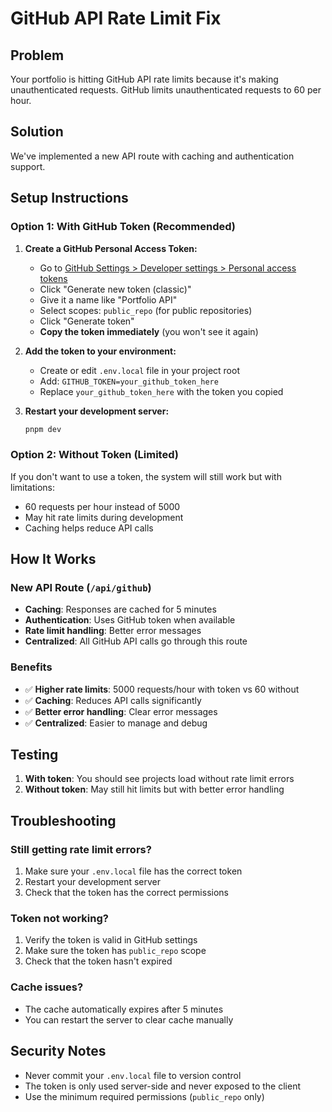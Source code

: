 # GitHub API Rate Limit Fix

## Problem
Your portfolio is hitting GitHub API rate limits because it's making unauthenticated requests. GitHub limits unauthenticated requests to 60 per hour.

## Solution
We've implemented a new API route with caching and authentication support.

## Setup Instructions

### Option 1: With GitHub Token (Recommended)

1. **Create a GitHub Personal Access Token:**
   - Go to [GitHub Settings > Developer settings > Personal access tokens](https://github.com/settings/tokens)
   - Click "Generate new token (classic)"
   - Give it a name like "Portfolio API"
   - Select scopes: `public_repo` (for public repositories)
   - Click "Generate token"
   - **Copy the token immediately** (you won't see it again)

2. **Add the token to your environment:**
   - Create or edit `.env.local` file in your project root
   - Add: `GITHUB_TOKEN=your_github_token_here`
   - Replace `your_github_token_here` with the token you copied

3. **Restart your development server:**
   ```bash
   pnpm dev
   ```

### Option 2: Without Token (Limited)

If you don't want to use a token, the system will still work but with limitations:
- 60 requests per hour instead of 5000
- May hit rate limits during development
- Caching helps reduce API calls

## How It Works

### New API Route (`/api/github`)
- **Caching**: Responses are cached for 5 minutes
- **Authentication**: Uses GitHub token when available
- **Rate limit handling**: Better error messages
- **Centralized**: All GitHub API calls go through this route

### Benefits
- ✅ **Higher rate limits**: 5000 requests/hour with token vs 60 without
- ✅ **Caching**: Reduces API calls significantly
- ✅ **Better error handling**: Clear error messages
- ✅ **Centralized**: Easier to manage and debug

## Testing

1. **With token**: You should see projects load without rate limit errors
2. **Without token**: May still hit limits but with better error handling

## Troubleshooting

### Still getting rate limit errors?
1. Make sure your `.env.local` file has the correct token
2. Restart your development server
3. Check that the token has the correct permissions

### Token not working?
1. Verify the token is valid in GitHub settings
2. Make sure the token has `public_repo` scope
3. Check that the token hasn't expired

### Cache issues?
- The cache automatically expires after 5 minutes
- You can restart the server to clear cache manually

## Security Notes
- Never commit your `.env.local` file to version control
- The token is only used server-side and never exposed to the client
- Use the minimum required permissions (`public_repo` only) 